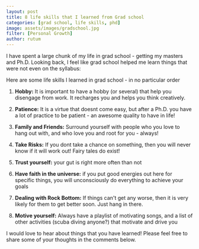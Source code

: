 ```yaml
---
layout: post
title: 8 life skills that I learned from Grad school
categories: [grad school, life skills, phd]
image: assets/images/gradschool.jpg
filter: [Personal Growth]
author: rutum
---
```

I have spent a large chunk of my life in grad school - getting my masters and Ph.D. Looking back, I feel like grad school helped me learn things that were not even on the syllabus:

Here are some life skills I learned in grad school - in no particular order

1. **Hobby:** It is important to have a hobby (or several) that help you disengage from work. It recharges you and helps you think creatively.

2. **Patience:** It is a virtue that doesnt come easy, but after a Ph.D. you have a lot of practice to be patient - an awesome quality to have in life!

3. **Family and Friends:** Surround yourself with people who you love to hang out with, and who love you and root for you - always!

4. **Take Risks:** If you dont take a chance on something, then you will never know if it will work out! Fairy tales do exist!

5. **Trust yourself:** your gut is right more often than not

6. **Have faith in the universe:** if you put good energies out here for specific things, you will unconsciously do everything to achieve your goals

7. **Dealing with Rock Bottom:** If things can't get any worse, then it is very likely for them to get better soon. Just hang in there.

8. **Motive yourself:** Always have a playlist of motivating songs, and a list of other activities (scuba diving anyone?) that motivate and drive you

I would love to hear about things that you have learned! Please feel free to share some of your thoughts in the comments below.
